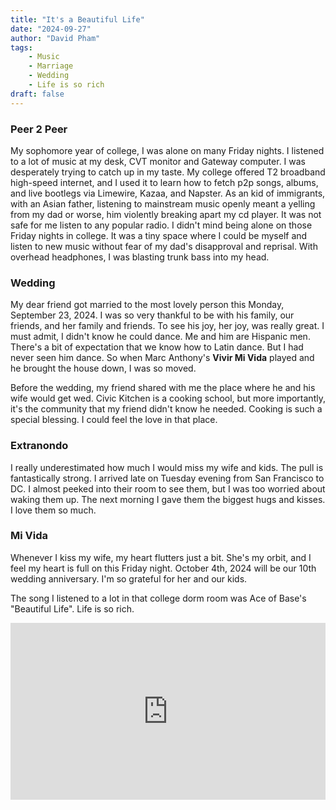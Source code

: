 ```yaml
---
title: "It's a Beautiful Life"
date: "2024-09-27"
author: "David Pham"
tags:
    - Music
    - Marriage
    - Wedding
    - Life is so rich
draft: false
---
```


### Peer 2 Peer
My sophomore year of college, I was alone on many Friday nights. I listened to a lot of music at my desk, CVT monitor and Gateway computer. I was desperately trying to catch up in my taste. My college offered T2 broadband high-speed internet, and I used it to learn how to fetch p2p songs, albums, and live bootlegs via Limewire, Kazaa, and Napster. As an kid of immigrants, with an Asian father, listening to mainstream music openly meant a yelling from my dad or worse, him violently breaking apart my cd player. It was not safe for me listen to any popular radio. I didn't mind being alone on those Friday nights in college. It was a tiny space where I could be myself and listen to new music without fear of my dad's disapproval and reprisal. With overhead headphones, I was blasting trunk bass into my head.

### Wedding
My dear friend got married to the most lovely person this Monday, September 23, 2024. I was so very thankful to be with his family, our friends, and her family and friends. To see his joy, her joy, was really great. I must admit, I didn't know he could dance. Me and him are Hispanic men. There's a bit of expectation that we know how to Latin dance. But I had never seen him dance. So when Marc Anthony's **Vivir Mi Vida** played and he brought the house down, I was so moved.

<!-- <style>.embed-container { position: relative; padding-bottom: 56.25%; height: 0; overflow: hidden; max-width: 100%; } .embed-container iframe, .embed-container object, .embed-container embed { position: absolute; top: 0; left: 0; width: 100%; height: 100%; }</style><div class='embed-container'><iframe src="https://www.youtube-nocookie.com/embed/YXnjy5YlDwk?si=XSjrG8WM8WNqTfML&amp;start=58" title="YouTube video player" frameborder="0" allow="accelerometer; autoplay; clipboard-write; encrypted-media; gyroscope; picture-in-picture; web-share" referrerpolicy="strict-origin-when-cross-origin" allowfullscreen></iframe></div> -->

Before the wedding, my friend shared with me the place where he and his wife would get wed. Civic Kitchen is a cooking school, but more importantly, it's the community that my friend didn't know he needed. Cooking is such a special blessing. I could feel the love in that place.

### Extranondo
I really underestimated how much I would miss my wife and kids. The pull is fantastically strong. I arrived late on Tuesday evening from San Francisco to DC. I almost peeked into their room to see them, but I was too worried about waking them up. The next morning I gave them the biggest hugs and kisses. I love them so much.

### Mi Vida
Whenever I kiss my wife, my heart flutters just a bit. She's my orbit, and I feel my heart is full on this Friday night. October 4th, 2024 will be our 10th wedding anniversary. I'm so grateful for her and our kids.

The song I listened to a lot in that college dorm room was Ace of Base's "Beautiful Life". Life is so rich.

<style>.embed-container { position: relative; padding-bottom: 56.25%; height: 0; overflow: hidden; max-width: 100%; } .embed-container iframe, .embed-container object, .embed-container embed { position: absolute; top: 0; left: 0; width: 100%; height: 100%; }</style><div class='embed-container'><iframe src="https://www.youtube.com/embed/wh-07BzfgYY?si=sPcV92LPCi_slf7V" title="YouTube video player" frameborder="0" allow="accelerometer; autoplay; clipboard-write; gyroscope; picture-in-picture; web-share" allowfullscreen></iframe></div>
